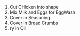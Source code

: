 1. Cut CHicken into shape
2. Mix Milk and Eggs for EggWash
3. Cover in Seasoning
4. Cover in Bread Crumbs
5. ry in Oil